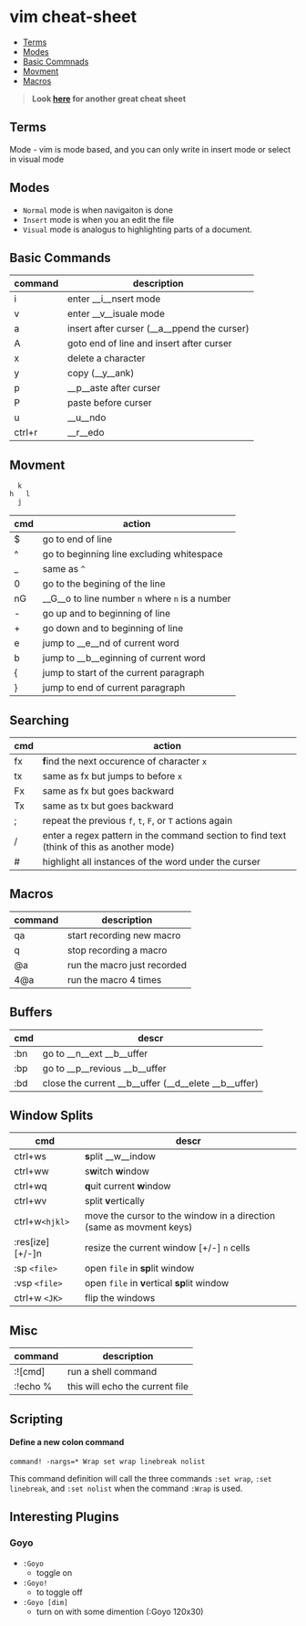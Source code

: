 # vim cheat-sheet
- [Terms](#Terms)
- [Modes](#Modes)
- [Basic Commnads](#Basic-Commands)
- [Movment](#Movment)
- [Macros](#Macros)

> **Look [here](https://vim.rtorr.com/) for another great cheat sheet**

## Terms
Mode - vim is mode based, and you can only write in insert mode or select in visual mode

## Modes
- `Normal` mode is when navigaiton is done
- `Insert` mode is when you an edit the file
- `Visual` mode is analogus to highlighting parts of a document.

## Basic Commands
| command | description |
| ------- | ----------- |
| i       | enter __i__nsert mode
| v       | enter __v__isuale mode
| a       | insert after curser (__a__ppend the curser) |
| A       | goto end of line and insert after curser |
| x       | delete a character |
| y       | copy (__y__ank) |
| p       | __p__aste after curser
| P       | paste before curser
| u       | __u__ndo        |
| ctrl+r  | __r__edo        |

## Movment
```text
  k
h   l
  j
```
| cmd | action |
| --- | ------ |
| $   | go to end of line
| ^   | go to beginning line excluding whitespace
| _   | same as `^`
| 0   | go to the begining of the line
| nG  | __G__o to line number `n` where `n` is a number
| -   | go up and to beginning of line
| +   | go down and to beginning of line
| e   | jump to __e__nd of current word
| b   | jump to __b__eginning of current word
| {   | jump to start of the current paragraph
| }   | jump to end of current paragraph

## Searching
| cmd | action
| --- | ------
| fx  | **f**ind the next occurence of character `x`
| tx  | same as fx but jumps to before `x`
| Fx  | same as fx but goes backward
| Tx  | same as tx but goes backward
| ;   | repeat the previous `f`, `t`, `F`, or `T` actions again
| /   | enter a regex pattern in the command section to find text (think of this as another mode)
| #   | highlight all instances of the word under the curser

## Macros
| command | description |
| ------- | ----------- |
| qa      | start recording new macro
| q       | stop recording a macro
| @a      | run the macro just recorded
| 4@a     | run the macro 4 times

## Buffers
| cmd | descr |
| --- | ----- |
| :bn | go to __n__ext __b__uffer
| :bp | go to __p__revious __b__uffer
| :bd | close the current __b__uffer (__d__elete __b__uffer)

## Window Splits
| cmd     | descr |
| ---     | ----- |
| ctrl+ws | **s**plit __w__indow
| ctrl+ww | s**w**itch **w**indow
| ctrl+wq | **q**uit current **w**indow
| ctrl+wv | split **v**ertically
| ctrl+w`<hjkl>` | move the cursor to the window in a direction (same as movment keys)
| :res[ize] [+/-]n | resize the current window [+/-] `n` cells
| :sp `<file>` | open `file` in **sp**lit window
| :vsp `<file>` | open `file` in **v**ertical **sp**lit window
| ctrl+w `<JK>` | flip the windows

## Misc
| command  | description |
| -------  | ----------- |
| :![cmd]  | run a shell command
| :!echo % | this will echo the current file

## Scripting
#### Define a new colon command
```vimscript
command! -nargs=* Wrap set wrap linebreak nolist
```
This command definition will call the three commands `:set wrap`, `:set linebreak`, and `:set nolist` when the command `:Wrap` is used.

## Interesting Plugins
### Goyo
- `:Goyo`
    - toggle on
- `:Goyo!`
    - to toggle off
- `:Goyo [dim]`
    - turn on with some dimention (:Goyo 120x30)

